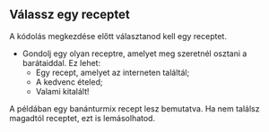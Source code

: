 ## Válassz egy receptet

A kódolás megkezdése előtt választanod kell egy receptet.

+ Gondolj egy olyan receptre, amelyet meg szeretnél osztani a barátaiddal. Ez lehet: 
    + Egy recept, amelyet az interneten találtál;
    + A kedvenc ételed;
    + Valami kitalált!

A példában egy banánturmix recept lesz bemutatva. Ha nem találsz magadtól receptet, ezt is lemásolhatod.